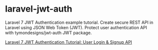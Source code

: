 # laravel-jwt-auth
Laravel 7 JWT Authentication example tutorial. Create secure REST API in Laravel using JSON Web Token (JWT). Protect user authentication API with tymondesigns/jwt-auth JWT package.

[Laravel 7 JWT Authentication Tutorial: User Login & Signup API](https://www.positronx.io/laravel-jwt-authentication-tutorial-user-login-signup-api/)